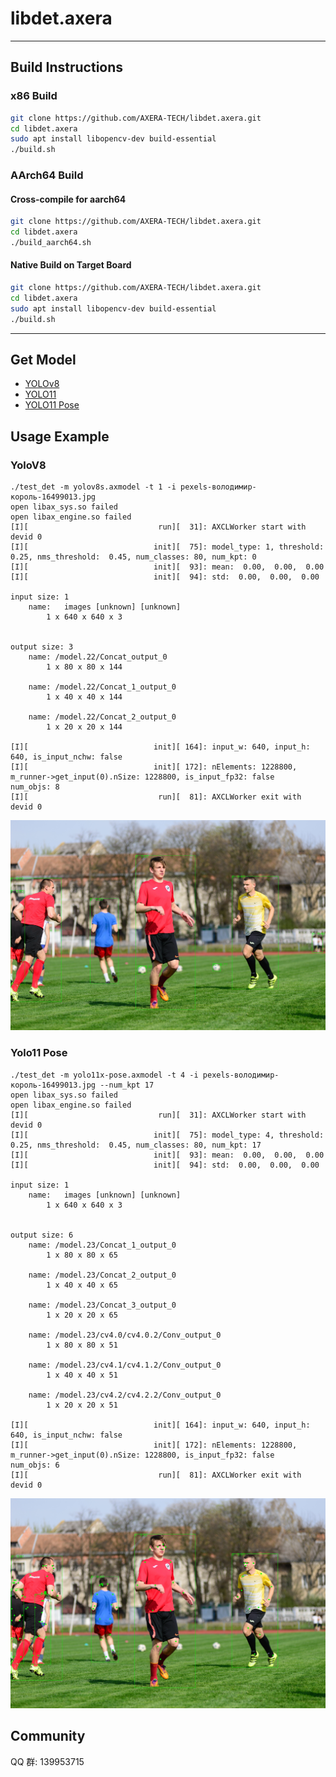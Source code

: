# libdet.axera

---
## Build Instructions

### x86 Build

```bash
git clone https://github.com/AXERA-TECH/libdet.axera.git
cd libdet.axera
sudo apt install libopencv-dev build-essential 
./build.sh
```

### AArch64 Build

#### Cross-compile for aarch64

```bash
git clone https://github.com/AXERA-TECH/libdet.axera.git
cd libdet.axera
./build_aarch64.sh
```

#### Native Build on Target Board

```bash
git clone https://github.com/AXERA-TECH/libdet.axera.git
cd libdet.axera
sudo apt install libopencv-dev build-essential
./build.sh
```
---

## Get Model

- [YOLOv8](https://huggingface.co/AXERA-TECH/YOLOv8)
- [YOLO11](https://huggingface.co/AXERA-TECH/YOLO11)
- [YOLO11 Pose](https://huggingface.co/AXERA-TECH/YOLO11-Pose)

## Usage Example
### YoloV8
```shell
./test_det -m yolov8s.axmodel -t 1 -i pexels-володимир-король-16499013.jpg 
open libax_sys.so failed
open libax_engine.so failed
[I][                             run][  31]: AXCLWorker start with devid 0
[I][                            init][  75]: model_type: 1, threshold:  0.25, nms_threshold:  0.45, num_classes: 80, num_kpt: 0
[I][                            init][  93]: mean:  0.00,  0.00,  0.00
[I][                            init][  94]: std:  0.00,  0.00,  0.00

input size: 1
    name:   images [unknown] [unknown] 
        1 x 640 x 640 x 3


output size: 3
    name: /model.22/Concat_output_0 
        1 x 80 x 80 x 144

    name: /model.22/Concat_1_output_0 
        1 x 40 x 40 x 144

    name: /model.22/Concat_2_output_0 
        1 x 20 x 20 x 144

[I][                            init][ 164]: input_w: 640, input_h: 640, is_input_nchw: false
[I][                            init][ 172]: nElements: 1228800, m_runner->get_input(0).nSize: 1228800, is_input_fp32: false
num_objs: 8
[I][                             run][  81]: AXCLWorker exit with devid 0
```
![](pydet/result_v8.jpg)

### Yolo11 Pose
```shell
./test_det -m yolo11x-pose.axmodel -t 4 -i pexels-володимир-король-16499013.jpg --num_kpt 17
open libax_sys.so failed
open libax_engine.so failed
[I][                             run][  31]: AXCLWorker start with devid 0
[I][                            init][  75]: model_type: 4, threshold:  0.25, nms_threshold:  0.45, num_classes: 80, num_kpt: 17
[I][                            init][  93]: mean:  0.00,  0.00,  0.00
[I][                            init][  94]: std:  0.00,  0.00,  0.00

input size: 1
    name:   images [unknown] [unknown] 
        1 x 640 x 640 x 3


output size: 6
    name: /model.23/Concat_1_output_0 
        1 x 80 x 80 x 65

    name: /model.23/Concat_2_output_0 
        1 x 40 x 40 x 65

    name: /model.23/Concat_3_output_0 
        1 x 20 x 20 x 65

    name: /model.23/cv4.0/cv4.0.2/Conv_output_0 
        1 x 80 x 80 x 51

    name: /model.23/cv4.1/cv4.1.2/Conv_output_0 
        1 x 40 x 40 x 51

    name: /model.23/cv4.2/cv4.2.2/Conv_output_0 
        1 x 20 x 20 x 51

[I][                            init][ 164]: input_w: 640, input_h: 640, is_input_nchw: false
[I][                            init][ 172]: nElements: 1228800, m_runner->get_input(0).nSize: 1228800, is_input_fp32: false
num_objs: 6
[I][                             run][  81]: AXCLWorker exit with devid 0
```
![](pydet/result_11pose.jpg)


## Community
QQ 群: 139953715
